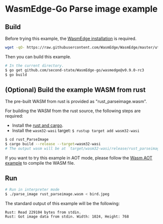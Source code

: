 # WasmEdge-Go Parse image example

## Build

Before trying this example, the [WasmEdge installation](https://github.com/WasmEdge/WasmEdge/blob/master/docs/install.md) is required.

```bash
wget -qO- https://raw.githubusercontent.com/WasmEdge/WasmEdge/master/utils/install.sh | bash -s -- -v 0.9.0-rc.2
```

Then you can build this example.

```bash
# In the current directory.
$ go get github.com/second-state/WasmEdge-go/wasmedge@v0.9.0-rc3
$ go build
```

## (Optional) Build the example WASM from rust

The pre-built WASM from rust is provided as "rust_parseimage.wasm".

For building the WASM from the rust source, the following steps are required:

* Install the [rust and cargo](https://www.rust-lang.org/tools/install).
* Install the `wasm32-wasi` target: `$ rustup target add wasm32-wasi`

```bash
$ cd rust_ParseImage
$ cargo build --release --target=wasm32-wasi
# The output wasm will be at `target/wasm32-wasi/release/rust_parseimage.wasm`.
```

If you want to try this example in AOT mode, please follow the [Wasm AOT example](https://github.com/second-state/WasmEdge-go-examples/tree/master/go_WasmAOT) to compile the WASM file.

## Run

```bash
# Run in interpreter mode
$ ./parse_image rust_parseimage.wasm < bird.jpeg
```

The standard output of this example will be the following:

```bash
Rust: Read 229104 bytes from stdin.
Rust: Got image data from stdin. Width: 1024, Height: 768
```
